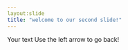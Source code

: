 ```yaml
---
layout:slide
title: "welcome to our second slide!"
---
```

Your text
Use the left arrow to go back!
